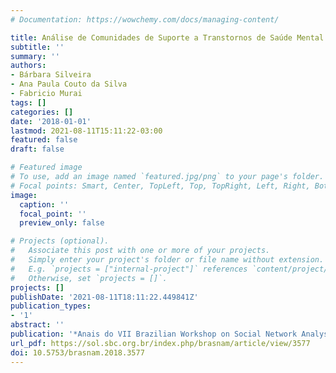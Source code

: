 ```yaml
---
# Documentation: https://wowchemy.com/docs/managing-content/

title: Análise de Comunidades de Suporte a Transtornos de Saúde Mental do Reddit
subtitle: ''
summary: ''
authors:
- Bárbara Silveira
- Ana Paula Couto da Silva
- Fabricio Murai
tags: []
categories: []
date: '2018-01-01'
lastmod: 2021-08-11T15:11:22-03:00
featured: false
draft: false

# Featured image
# To use, add an image named `featured.jpg/png` to your page's folder.
# Focal points: Smart, Center, TopLeft, Top, TopRight, Left, Right, BottomLeft, Bottom, BottomRight.
image:
  caption: ''
  focal_point: ''
  preview_only: false

# Projects (optional).
#   Associate this post with one or more of your projects.
#   Simply enter your project's folder or file name without extension.
#   E.g. `projects = ["internal-project"]` references `content/project/deep-learning/index.md`.
#   Otherwise, set `projects = []`.
projects: []
publishDate: '2021-08-11T18:11:22.449841Z'
publication_types:
- '1'
abstract: ''
publication: '*Anais do VII Brazilian Workshop on Social Network Analysis and Mining*'
url_pdf: https://sol.sbc.org.br/index.php/brasnam/article/view/3577
doi: 10.5753/brasnam.2018.3577
---
```

